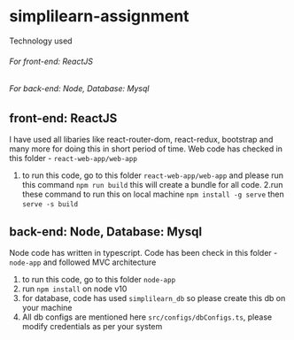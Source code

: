 # simplilearn-assignment
Technology used
###### For front-end: ReactJS
###### For back-end: Node, Database: Mysql


## front-end: ReactJS 
I have used all libaries like react-router-dom, react-redux, bootstrap and many more for doing this in short period of time. Web code has checked in this folder - `react-web-app/web-app` 

1. to run this code, go to this folder `react-web-app/web-app` and please run this command `npm run build` this will create a bundle for all code.
2.run these command to run this on local machine
`npm install -g serve` then
`serve -s build`


## back-end: Node, Database: Mysql
Node code has written in typescript. Code has been check in this folder - `node-app` and followed MVC architecture

1. to run this code, go to this folder `node-app` 
2. run `npm install` on node v10
3. for database, code has used `simplilearn_db` so please create this db on your machine
4. All db configs are mentioned here `src/configs/dbConfigs.ts`, please modify credentials as per your system
